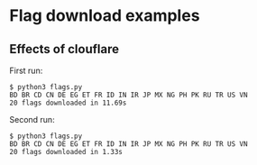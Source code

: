 # Flag download examples


## Effects of clouflare

First run:

```
$ python3 flags.py 
BD BR CD CN DE EG ET FR ID IN IR JP MX NG PH PK RU TR US VN 
20 flags downloaded in 11.69s
```

Second run:

```
$ python3 flags.py 
BD BR CD CN DE EG ET FR ID IN IR JP MX NG PH PK RU TR US VN 
20 flags downloaded in 1.33s
```
